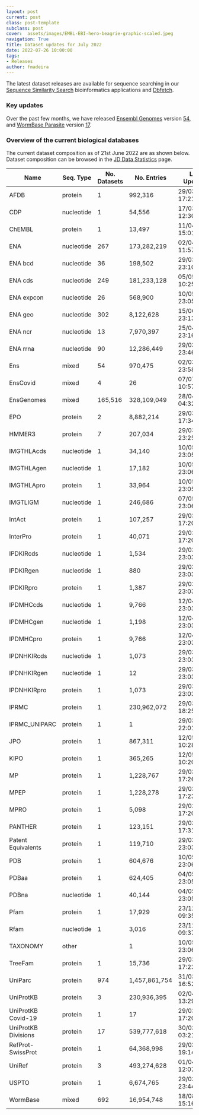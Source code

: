 ```yaml
---
layout: post
current: post
class: post-template
subclass: post
cover:  assets/images/EMBL-EBI-hero-beagrie-graphic-scaled.jpeg
navigation: True
title: Dataset updates for July 2022
date: 2022-07-26 10:00:00
tags: 
- Releases
author: fmadeira
---
```


The latest dataset releases are available for sequence searching in our [Sequence Similarity Search](https://www.ebi.ac.uk/Tools/sss/) bioinformatics applications and [Dbfetch](https://www.ebi.ac.uk/Tools/dbfetch/).


### Key updates

Over the past few months, we have released [Ensembl Genomes](https://ensemblgenomes.org/) version [54](https://www.ensembl.info/2022/07/12/ensembl-107-has-been-released/), and [WormBase Parasite](https://www.wormbase.org/) version [17](https://wbparasite.wordpress.com/2022/07/05/announcing-wormbase-parasite-release-17/).

### Overview of the current biological databases

The current dataset composition as of 21st June 2022 are as shown below. Dataset composition 
can be browsed in the [JD Data Statistics](https://www.ebi.ac.uk/Tools/jdstats/) page.

| Name                | Seq. Type  | No. Datasets | No. Entries   | Last Updated     |
|---------------------|------------|--------------|---------------|------------------|
| AFDB                | protein    | 1            | 992,316       | 29/03/2022 17:21 |
| CDP                 | nucleotide | 1            | 54,556        | 17/03/2022 12:30 |
| ChEMBL              | protein    | 1            | 13,497        | 11/04/2022 15:01 |
| ENA                 | nucleotide | 267          | 173,282,219   | 02/04/2022 11:57 |
| ENA bcd             | nucleotide | 36           | 198,502       | 29/03/2022 23:10 |
| ENA cds             | nucleotide | 249          | 181,233,128   | 05/05/2022 10:25 |
| ENA expcon          | nucleotide | 26           | 568,900       | 10/05/2022 23:05 |
| ENA geo             | nucleotide | 302          | 8,122,628     | 15/06/2021 23:13 |
| ENA ncr             | nucleotide | 13           | 7,970,397     | 25/04/2022 23:16 |
| ENA rrna            | nucleotide | 90           | 12,286,449    | 29/03/2022 23:46 |
| Ens                 | mixed      | 54           | 970,475       | 02/03/2022 23:58 |
| EnsCovid            | mixed      | 4            | 26            | 07/07/2021 10:57 |
| EnsGenomes          | mixed      | 165,516      | 328,109,049   | 28/04/2022 04:32 |
| EPO                 | protein    | 2            | 8,882,214     | 29/03/2022 17:34 |
| HMMER3              | protein    | 7            | 207,034       | 29/03/2022 23:25 |
| IMGTHLAcds          | nucleotide | 1            | 34,140        | 10/05/2022 23:05 |
| IMGTHLAgen          | nucleotide | 1            | 17,182        | 10/05/2022 23:06 |
| IMGTHLApro          | protein    | 1            | 33,964        | 10/05/2022 23:05 |
| IMGTLIGM            | nucleotide | 1            | 246,686       | 07/05/2022 23:06 |
| IntAct              | protein    | 1            | 107,257       | 29/03/2022 17:20 |
| InterPro            | protein    | 1            | 40,071        | 29/03/2022 17:20 |
| IPDKIRcds           | nucleotide | 1            | 1,534         | 29/03/2022 23:03 |
| IPDKIRgen           | nucleotide | 1            | 880           | 29/03/2022 23:03 |
| IPDKIRpro           | protein    | 1            | 1,387         | 29/03/2022 23:03 |
| IPDMHCcds           | nucleotide | 1            | 9,766         | 12/04/2022 23:03 |
| IPDMHCgen           | nucleotide | 1            | 1,198         | 12/04/2022 23:03 |
| IPDMHCpro           | protein    | 1            | 9,766         | 12/04/2022 23:03 |
| IPDNHKIRcds         | nucleotide | 1            | 1,073         | 29/03/2022 23:03 |
| IPDNHKIRgen         | nucleotide | 1            | 12            | 29/03/2022 23:03 |
| IPDNHKIRpro         | protein    | 1            | 1,073         | 29/03/2022 23:03 |
| IPRMC               | protein    | 1            | 230,962,072   | 29/03/2022 18:25 |
| IPRMC_UNIPARC       | protein    | 1            | 1             | 29/03/2022 22:01 |
| JPO                 | protein    | 1            | 867,311       | 12/05/2022 10:28 |
| KIPO                | protein    | 1            | 365,265       | 12/05/2022 10:20 |
| MP                  | protein    | 1            | 1,228,767     | 29/03/2022 17:26 |
| MPEP                | protein    | 1            | 1,228,278     | 29/03/2022 17:23 |
| MPRO                | protein    | 1            | 5,098         | 29/03/2022 17:20 |
| PANTHER             | protein    | 1            | 123,151       | 29/03/2022 17:31 |
| Patent Equivalents  | protein    | 1            | 119,710       | 29/03/2022 23:03 |
| PDB                 | protein    | 1            | 604,676       | 10/05/2022 23:06 |
| PDBaa               | protein    | 1            | 624,405       | 04/05/2022 23:05 |
| PDBna               | nucleotide | 1            | 40,144        | 04/05/2022 23:05 |
| Pfam                | protein    | 1            | 17,929        | 23/12/2021 09:35 |
| Rfam                | nucleotide | 1            | 3,016         | 23/12/2021 09:37 |
| TAXONOMY            | other      |              | 1             | 10/05/2022 23:06 |
| TreeFam             | protein    | 1            | 15,736        | 29/03/2022 17:23 |
| UniParc             | protein    | 974          | 1,457,861,754 | 31/03/2022 16:52 |
| UniProtKB           | protein    | 3            | 230,936,395   | 02/04/2022 13:29 |
| UniProtKB Covid-19  | protein    | 1            | 17            | 29/03/2022 17:20 |
| UniProtKB Divisions | protein    | 17           | 539,777,618   | 30/03/2022 03:21 |
| RefProt-SwissProt   | protein    | 1            | 64,368,998    | 29/03/2022 19:14 |
| UniRef              | protein    | 3            | 493,274,628   | 01/04/2022 12:07 |
| USPTO               | protein    | 1            | 6,674,765     | 29/03/2022 23:44 |
| WormBase            | mixed      | 692          | 16,954,748    | 18/08/2021 15:16 |
